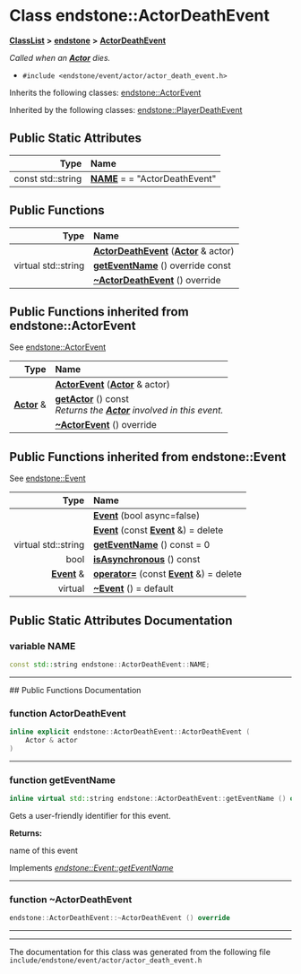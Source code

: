 

# Class endstone::ActorDeathEvent



[**ClassList**](annotated.md) **>** [**endstone**](namespaceendstone.md) **>** [**ActorDeathEvent**](classendstone_1_1ActorDeathEvent.md)



_Called when an_ [_**Actor**_](classendstone_1_1Actor.md) _dies._

* `#include <endstone/event/actor/actor_death_event.h>`



Inherits the following classes: [endstone::ActorEvent](classendstone_1_1ActorEvent.md)


Inherited by the following classes: [endstone::PlayerDeathEvent](classendstone_1_1PlayerDeathEvent.md)






























## Public Static Attributes

| Type | Name |
| ---: | :--- |
|  const std::string | [**NAME**](#variable-name)   = = "ActorDeathEvent"<br> |










































## Public Functions

| Type | Name |
| ---: | :--- |
|   | [**ActorDeathEvent**](#function-actordeathevent) ([**Actor**](classendstone_1_1Actor.md) & actor) <br> |
| virtual std::string | [**getEventName**](#function-geteventname) () override const<br> |
|   | [**~ActorDeathEvent**](#function-actordeathevent) () override<br> |


## Public Functions inherited from endstone::ActorEvent

See [endstone::ActorEvent](classendstone_1_1ActorEvent.md)

| Type | Name |
| ---: | :--- |
|   | [**ActorEvent**](classendstone_1_1ActorEvent.md#function-actorevent) ([**Actor**](classendstone_1_1Actor.md) & actor) <br> |
|  [**Actor**](classendstone_1_1Actor.md) & | [**getActor**](classendstone_1_1ActorEvent.md#function-getactor) () const<br>_Returns the_ [_**Actor**_](classendstone_1_1Actor.md) _involved in this event._ |
|   | [**~ActorEvent**](classendstone_1_1ActorEvent.md#function-actorevent) () override<br> |


## Public Functions inherited from endstone::Event

See [endstone::Event](classendstone_1_1Event.md)

| Type | Name |
| ---: | :--- |
|   | [**Event**](classendstone_1_1Event.md#function-event-12) (bool async=false) <br> |
|   | [**Event**](classendstone_1_1Event.md#function-event-22) (const [**Event**](classendstone_1_1Event.md) &) = delete<br> |
| virtual std::string | [**getEventName**](classendstone_1_1Event.md#function-geteventname) () const = 0<br> |
|  bool | [**isAsynchronous**](classendstone_1_1Event.md#function-isasynchronous) () const<br> |
|  [**Event**](classendstone_1_1Event.md) & | [**operator=**](classendstone_1_1Event.md#function-operator) (const [**Event**](classendstone_1_1Event.md) &) = delete<br> |
| virtual  | [**~Event**](classendstone_1_1Event.md#function-event) () = default<br> |
















































































## Public Static Attributes Documentation




### variable NAME 

```C++
const std::string endstone::ActorDeathEvent::NAME;
```




<hr>
## Public Functions Documentation




### function ActorDeathEvent 

```C++
inline explicit endstone::ActorDeathEvent::ActorDeathEvent (
    Actor & actor
) 
```




<hr>



### function getEventName 

```C++
inline virtual std::string endstone::ActorDeathEvent::getEventName () override const
```



Gets a user-friendly identifier for this event.




**Returns:**

name of this event 





        
Implements [*endstone::Event::getEventName*](classendstone_1_1Event.md#function-geteventname)


<hr>



### function ~ActorDeathEvent 

```C++
endstone::ActorDeathEvent::~ActorDeathEvent () override
```




<hr>

------------------------------
The documentation for this class was generated from the following file `include/endstone/event/actor/actor_death_event.h`

